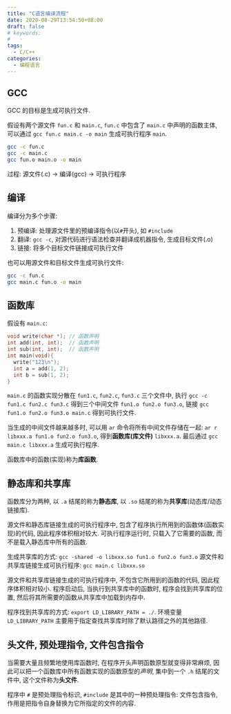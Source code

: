 ```yaml
---
title: "C语言编译流程"
date: 2020-08-29T13:54:50+08:00
draft: false
# keywords:
#   -
tags:
  - C/C++
categories:
  - 编程语言
---
```


## GCC

GCC 的目标是生成可执行文件.

假设有两个源文件 `fun.c` 和 `main.c`, `fun.c` 中包含了 `main.c` 中声明的函数主体, 可以通过 `gcc fun.c main.c -o main` 生成可执行程序 `main`.

```bash
gcc -c fun.c
gcc -c main.c
gcc fun.o main.o -o main
```

过程: 源文件(.c) -> 编译(gcc) -> 可执行程序

## 编译

编译分为多个步骤:

1. 预编译: 处理源文件里的预编译指令(以`#`开头), 如 `#include`
2. 翻译: `gcc -c`, 对源代码进行语法检查并翻译成机器指令, 生成目标文件(.o)
3. 链接: 将多个目标文件链接成可执行文件

也可以用源文件和目标文件生成可执行文件:

```bash
gcc -c fun.c
gcc main.c fun.o -o main
```

## 函数库

假设有 `main.c`:

```c
void write(char *); // 函数声明
int add(int, int);  // 函数声明
int sub(int, int);  // 函数声明
int main(void){
  write("123\n");
  int a = add(1, 2);
  int b = sub(1, 2);
}
```

`main.c` 的函数实现分散在 `fun1.c`, `fun2.c`, `fun3.c` 三个文件中,
执行 `gcc -c fun1.c fun2.c fun3.c` 得到三个中间文件 `fun1.o fun2.o fun3.o`,
链接 `gcc fun1.o fun2.o fun3.o main.c` 得到可执行文件.

当生成的中间文件越来越多时, 可以用 `ar` 命令将所有中间文件存储在一起: `ar r libxxx.a fun1.o fun2.o fun3.o`, 得到**函数库(库文件)** `libxxx.a`. 最后通过 `gcc main.c libxxx.a` 生成可执行程序.

函数库中的函数(实现)称为**库函数**.

## 静态库和共享库

函数库分为两种, 以 `.a` 结尾的称为**静态库**, 以 `.so` 结尾的称为**共享库**(动态库/动态链接库).

源文件和静态库链接生成的可执行程序中, 包含了程序执行所用到的函数体(函数实现)的代码, 因此程序体积相对较大. 可执行程序运行时, 只载入了它需要的函数, 而不是载入静态库中所有的函数.

生成共享库的方式: `gcc -shared -o libxxx.so fun1.o fun2.o fun3.o`
源文件和共享库链接生成可执行程序: `gcc main.c libxxx.so`

源文件和共享库链接生成的可执行程序中, 不包含它所用到的函数的代码, 因此程序体积相对较小. 程序启动后, 当执行到共享库中的函数时, 程序会找到共享库的位置, 然后将其所需要的函数从共享库中加载到内存中.

程序找到共享库的方式: `export LD_LIBRARY_PATH = ./`.
环境变量 `LD_LIBRARY_PATH` 主要用于指定查找共享库时除了默认路径之外的其他路径.

## 头文件, 预处理指令, 文件包含指令

当需要大量且频繁地使用库函数时, 在程序开头声明函数原型就变得非常麻烦, 因此可以把一个函数库中所有函数实现的函数原型的*声明*, 集中到一个 `.h` 结尾的文件中, 这个文件称为**头文件**.

程序中 `#` 是预处理指令标识, `#include` 是其中的一种预处理指令: 文件包含指令, 作用是把指令自身替换为它所指定的文件的内容.
